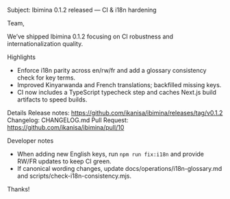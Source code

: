 Subject: Ibimina 0.1.2 released — CI & i18n hardening

Team,

We’ve shipped Ibimina 0.1.2 focusing on CI robustness and internationalization quality.

Highlights
- Enforce i18n parity across en/rw/fr and add a glossary consistency check for key terms.
- Improved Kinyarwanda and French translations; backfilled missing keys.
- CI now includes a TypeScript typecheck step and caches Next.js build artifacts to speed builds.

Details
Release notes: https://github.com/ikanisa/ibimina/releases/tag/v0.1.2
Changelog: CHANGELOG.md
Pull Request: https://github.com/ikanisa/ibimina/pull/10

Developer notes
- When adding new English keys, run `npm run fix:i18n` and provide RW/FR updates to keep CI green.
- If canonical wording changes, update docs/operations/i18n-glossary.md and scripts/check-i18n-consistency.mjs.

Thanks!
